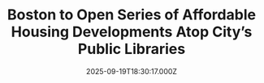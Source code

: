 ---
title: "Boston to Open Series of Affordable Housing Developments Atop City’s Public Libraries"
date: 2025-09-19T18:30:17.000Z
category: Human Kindness
externalLink: "https://www.goodnewsnetwork.org/boston-to-open-series-of-affordable-housing-developments-atop-citys-public-libraries/"
image: ""
excerpt: "Set to begin development in Boston’s historic Chinatown, an affordable housing complex will perch atop a branch of the Boston Public Library system. It’s been 60 years since Chinatown had a BPL branch, and activists see it as the full-circle closure of a saga that began when it lost that branch all those years ago. […] The post Boston to…"
---